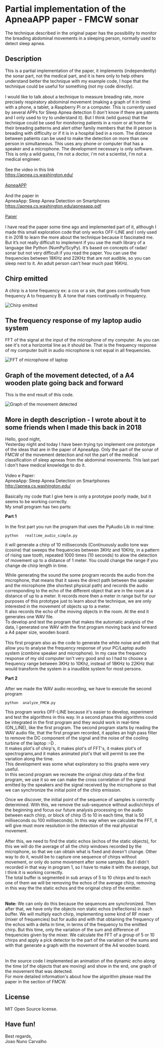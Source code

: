 # Partial implementation of the ApneaAPP paper - FMCW sonar
The technique described in the original paper has the possibility to monitor the breading abdominal movements in a sleeping person, normally used to detect sleep apnea.  

## Description
This is a partial implementation of the paper, it implements (independently) the sonar part, not the medical part, and it is here only to help others understand better the technique with my example code, I hope that the technique could be useful for something (not my code directly). <br> 
<br>
I would like to talk about a technique to measure breading rate, more precisely respiratory abdominal movement (making a graph of it in time) with a phone, a tablet, a Raspberry Pi or a computer. This is currently used by several APPs for Sleep Apnea detection (I don't know if there are patents and I only used to try to understand it). But I think (wild guess) that the technique could be used for monitoring patients in a room or at home for their breading patterns and alert other family members that the ill person is breading with difficulty or if it is in a hospital bed in a room. The distance between patients can be used to make the detection on more than one person in simultaneous. This uses any phone or computer that has a speaker and a microphone. The development necessary is only software. This is only a wild guess, I'm not a doctor, i'm not a scientist, I'm not a medical engineer. <br>
<br>
See the video in this link <br>
https://apnea.cs.washington.edu/ <br>
<br>
[ApneaAPP](https://apnea.cs.washington.edu/)<br>
<br>
And the paper in <br>
ApneaApp: Sleep Apnea Detection on Smartphones <br>
https://apnea.cs.washington.edu/apneaapp.pdf  <br>
<br>
[Paper](https://apnea.cs.washington.edu/apneaapp.pdf) <br>
<br>
I have read the paper some time ago and implemented part of it, although I made this small exploration code that only works OFF-LINE and I only used it in 2018 to learn the more about the technique because it fascinated me. But it’s not really difficult to implement if you use the math library of a language like Python (NumPy/ScyPy). It’s based on concepts of radar/ sonar but not very difficult if you read the paper. You can use the frequencies between 18KHz and 22KHz that are not audible, so you can sleep next to it. An adult person can’t hear much past 16KHz.

## Chirp emitted
A chirp is a tone frequency ex: a cos or a sin, that goes continually from  frequency A to frequency B. A tone that rises continually in frequency. <br>

![Chirp emitted](./chirp.png)

## The frequency response of my laptop audio system
FFT of the signal at the input of the microphone of my computer. As you can see it's not a horizontal line as it should be. That is the frequency response of my computer built in audio microphone is not equal in all frequencies. <br>

![FFT of microphone of laptop](./FFT_Microphone.png)

## Graph of the movement detected, of a A4 wooden plate going back and forward
This is the end result of this code. <br>

![Graph of the movement detected](./movment_graph.png)

## More in depth description - I wrote about it to some friends when I made this back in 2018
Hello, good night, <br>
Yesterday night and today I have been trying tyo implement one prototype of the ideas that are in the paper of ApneaApp. Only the part of the sonar of FMCW of the movement detection  and not the part of the medical classification of sleep apneas from the abdominal movements. This last part I don't have medical knowledge to do it. <br> 
<br>
Video e Paper: <br>
ApneaApp: Sleep Apnea Detection on Smartphones <br>
http://apnea.cs.washington.edu/    <br>
<br>
Basically my code that I give here is only a prototype poorly made, but it seems to be working correctly. <br>
My small program has two parts: <br>

**Part 1** <br>
<br>
In the first part you run the program that uses the PyAudio Lib in real time: <br>

```
python   realtime_audio_simple.py
```

it will generate a chirp of 10 milliseconds (Continuously audio tone wav (cosine) that sweeps the frequencies between 3KHz and 10KHz, in a pattern of rising saw tooth, repeated 1000 times (10 seconds) to alow the detection of movement up to a distance of 1 meter. You could change the range if you change de chirp length in time. <br>
 
While generating the sound the some program records the audio from the microphone, that means that it saves the direct path between the speaker and the microphone (the shortest physical path) and records the audio corresponding to the echo of the different object that are in the room at a distance of up to a meter. It records more then a meter in range but for our purposes of this prototype just to learn about the technique, we are only interested in the movement of objects up to a meter. <br>
It also records the echo of the moving objects in the room. At the end it generates one WAV file.<br>
To develop and test the program that makes the automatic analysis of the data, I generated one WAV with the first program moving back and forward a A4 paper size, wooden board. <br>    
This first program also as the code to generate the white noise and with that allow you to analyse the frequency response of your PC/Laptop audio system (combine speaker and microphone). In my case the frequency response of my old computer isn't very good and so I had to choose a frequency range between 3KHz to 10Khz, instead of 18KHz to 22KHz that would transform the system in a inaudible system for most persons. <br>

**Part 2** <br>
<br>
After we made the WAV audio recording, we have to execute the second program <br>

```
python  analyze_FMCW.py
```

This program works OFF-LINE because it's easier to develop, experiment and test the algorithms in this way. In a second phase this algorithms could be integrated in the first program  and they would work in real-time (ON_LINE), like the first program. 
The second program starts by reading the WAV audio file, that the first program recorded, it applies an high pass filter to remove the DC component of the signal and the noise of the cooling turbine of the laptop :-D  . <br>
It makes plot's of chirp's, it makes plot's of FFT's, it makes plot's of spectrograms,and it makes animated plot's that will permit to see the variation along the time.  <br>
This development was some what exploratory so this graphs were very useful. <br>
In this second program we recreate the original chirp data of the first program, we use it so we can make the cross correlation of the signal emitted by the speakers and the signal received by the microphone so that we can synchronize the initial point of the chirp emission. <br>  

Once we discover, the initial point of the sequence of samples is correctly determined. With this, we remove the sub-sequence without audio/chirps of the beginning and focus our future analysis processing on the audio between each chirp, or block of chirp (5 to 10 in each time, that is  50 milliseconds ou 100 milliseconds). In this way when we calculate the FFT, it will give must more resolution in the detection of the real physical movement. <br>  
After this, we need to find the static echos (echos of the static objects), for this we will do the average of all the chirp windows recorded by the microphone, so that we can obtain what is fixed and doesn't change. Other way to do it, would be to capture one sequence of chirps without movement, or only do some movement after some samples. But I didn't recorded in that way in program 1, so I have to make it with the average, but I think it is working correctly. <br>
The total buffer is segmented in sub arrays of 5 to 10 chirps and to each one of them we will be removing the echos of the average chirp, removing in this way the the static echos and the original chirp of the emitter. <br>  
<br>
**Note:** We can only do this because the sequences are synchronized. Then after that, we have only the objects non static echos (reflections) in each buffer. We will multiply each chirp, implementing some kind of RF mixer (mixer of frequencies) but for audio and with that obtaining the frequency of the echos with a delta in time, in terms of the frequency to the emitted chirp. But this time, only the variation of the sum and difference of frequencies given by the mixer. We calculate the FFT of a group of 5 or 10 chirps and apply a pick detector to the part of the variation of the sums and with that generate a graph with the movement of the A4 wooden board. <br>    
<br>
In the source code I implemented an animation of the dynamic echo along the time (of the objects that are moving) and show in the end, one graph of the movement that was detected. <br>
For more detailed information's about how the algorithm please read the paper in the section of FMCW.

## License
MIT Open Source license. 

## Have fun!
Best regards, <br>
Joao Nuno Carvalho
